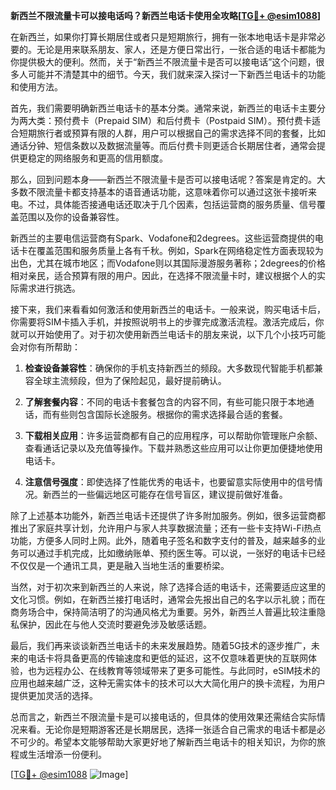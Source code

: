 **新西兰不限流量卡可以接电话吗？新西兰电话卡使用全攻略[[TG💪+ @esim1088](https://t.me/s/esim1088)]**

在新西兰，如果你打算长期居住或者只是短期旅行，拥有一张本地电话卡是非常必要的。无论是用来联系朋友、家人，还是方便日常出行，一张合适的电话卡都能为你提供极大的便利。然而，关于“新西兰不限流量卡是否可以接电话”这个问题，很多人可能并不清楚其中的细节。今天，我们就来深入探讨一下新西兰电话卡的功能和使用方法。

首先，我们需要明确新西兰电话卡的基本分类。通常来说，新西兰的电话卡主要分为两大类：预付费卡（Prepaid SIM）和后付费卡（Postpaid SIM）。预付费卡适合短期旅行者或预算有限的人群，用户可以根据自己的需求选择不同的套餐，比如通话分钟、短信条数以及数据流量等。而后付费卡则更适合长期居住者，通常会提供更稳定的网络服务和更高的信用额度。

那么，回到问题本身——新西兰不限流量卡是否可以接电话呢？答案是肯定的。大多数不限流量卡都支持基本的语音通话功能，这意味着你可以通过这张卡接听来电。不过，具体能否接通电话还取决于几个因素，包括运营商的服务质量、信号覆盖范围以及你的设备兼容性。

新西兰的主要电信运营商有Spark、Vodafone和2degrees。这些运营商提供的电话卡在覆盖范围和服务质量上各有千秋。例如，Spark在网络稳定性方面表现较为出色，尤其在城市地区；而Vodafone则以其国际漫游服务著称；2degrees的价格相对亲民，适合预算有限的用户。因此，在选择不限流量卡时，建议根据个人的实际需求进行挑选。

接下来，我们来看看如何激活和使用新西兰的电话卡。一般来说，购买电话卡后，你需要将SIM卡插入手机，并按照说明书上的步骤完成激活流程。激活完成后，你就可以开始使用了。对于初次使用新西兰电话卡的朋友来说，以下几个小技巧可能会对你有所帮助：

1. **检查设备兼容性**：确保你的手机支持新西兰的频段。大多数现代智能手机都兼容全球主流频段，但为了保险起见，最好提前确认。
   
2. **了解套餐内容**：不同的电话卡套餐包含的内容不同，有些可能只限于本地通话，而有些则包含国际长途服务。根据你的需求选择最合适的套餐。

3. **下载相关应用**：许多运营商都有自己的应用程序，可以帮助你管理账户余额、查看通话记录以及充值等操作。下载并熟悉这些应用可以让你更加便捷地使用电话卡。

4. **注意信号强度**：即使选择了性能优秀的电话卡，也要留意实际使用中的信号情况。新西兰的一些偏远地区可能存在信号盲区，建议提前做好准备。

除了上述基本功能外，新西兰电话卡还提供了许多附加服务。例如，很多运营商都推出了家庭共享计划，允许用户与家人共享数据流量；还有一些卡支持Wi-Fi热点功能，方便多人同时上网。此外，随着电子签名和数字支付的普及，越来越多的业务可以通过手机完成，比如缴纳账单、预约医生等。可以说，一张好的电话卡已经不仅仅是一个通讯工具，更是融入当地生活的重要桥梁。

当然，对于初次来到新西兰的人来说，除了选择合适的电话卡，还需要适应这里的文化习惯。例如，在新西兰接打电话时，通常会先报出自己的名字以示礼貌；而在商务场合中，保持简洁明了的沟通风格尤为重要。另外，新西兰人普遍比较注重隐私保护，因此在与他人交流时要避免涉及敏感话题。

最后，我们再来谈谈新西兰电话卡的未来发展趋势。随着5G技术的逐步推广，未来的电话卡将具备更高的传输速度和更低的延迟，这不仅意味着更快的互联网体验，也为远程办公、在线教育等领域带来了更多可能性。与此同时，eSIM技术的应用也越来越广泛，这种无需实体卡的技术可以大大简化用户的换卡流程，为用户提供更加灵活的选择。

总而言之，新西兰不限流量卡是可以接电话的，但具体的使用效果还需结合实际情况来看。无论你是短期游客还是长期居民，选择一张适合自己需求的电话卡都是必不可少的。希望本文能够帮助大家更好地了解新西兰电话卡的相关知识，为你的旅程或生活增添一份便利。

[[TG💪+ @esim1088](https://t.me/s/esim1088) ![Image](https://i.postimg.cc/4NQfJmqS/Snipaste-2025-05-13-00-14-12.png)]
